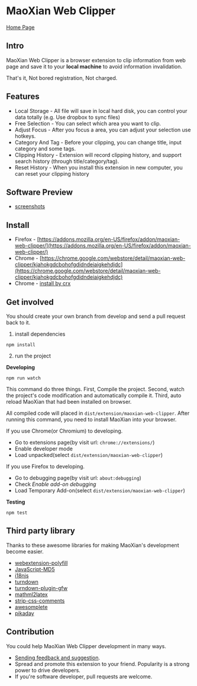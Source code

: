 
# MaoXian Web Clipper

[Home Page](https://mika-cn.github.io/maoxian-web-clipper/index.html)

## Intro

MaoXian Web Clipper is a browser extension to clip information from web page and save it to your **local machine** to avoid information invalidation.

That's it, Not bored registration, Not charged.


## Features

* Local Storage - All file will save in local hard disk, you can control your data totally (e.g. Use dropbox to sync files)
* Free Selection - You can select which area you want to clip.
* Adjust Focus - After you focus a area, you can adjust your selection use hotkeys.
* Category And Tag - Before your clipping, you can change title, input category and some tags.
* Clipping History - Extension will record clipping history, and support search history (through title/category/tag).
* Reset History - When you install this extension in new computer, you can reset your clipping history

## Software Preview
* [screenshots](https://mika-cn.github.io/maoxian-web-clipper/screenshots.html)

## Install

* Firefox - [https://addons.mozilla.org/en-US/firefox/addon/maoxian-web-clipper/](https://addons.mozilla.org/en-US/firefox/addon/maoxian-web-clipper/)
* Chrome - [https://chrome.google.com/webstore/detail/maoxian-web-clipper/kjahokgdcbohofgdidndeiaigkehdjdc](https://chrome.google.com/webstore/detail/maoxian-web-clipper/kjahokgdcbohofgdidndeiaigkehdjdc)
* Chrome - [install by crx](https://mika-cn.github.io/maoxian-web-clipper/chrome-install-by-crx.html)

## Get involved

You should create your own branch from develop and send a pull request back to it.

1. install dependencies

```shell
npm install
```

2. run the project


**Developing**

```shell
npm run watch
```

This command do three things. First, Compile the project. Second, watch the project's code modification and automatically compile it. Third, auto reload MaoXian that had been installed on browser.

All compiled code will placed in `dist/extension/maoxian-web-clipper`. After running this command, you need to install MaoXian into your browser.

If you use Chrome(or Chromium) to developing.

* Go to extensions page(by visit url: `chrome://extensions/`)
* Enable developer mode
* Load unpacked(select `dist/extension/maoxian-web-clipper`)

If you use Firefox to developing.

* Go to debugging page(by visit url: `about:debugging`)
* Check _Enable add-on debugging_
* Load Temporary Add-on(select `dist/extension/maoxian-web-clipper`)

**Testing**

```shell
npm test
```

## Third party library

Thanks to these awesome libraries for making MaoXian's development become easier.

* [webextension-polyfill](https://github.com/mozilla/webextension-polyfill)
* [JavaScript-MD5](https://github.com/blueimp/JavaScript-MD5)
* [i18njs](http://i18njs.com/)
* [turndown](https://github.com/domchristie/turndown)
* [turndown-plugin-gfw](https://github.com/domchristie/turndown-plugin-gfm)
* [mathml2latex](https://github.com/mika-cn/mathml2latex)
* [strip-css-comments](https://github.com/sindresorhus/strip-css-comments)
* [awesomplete](https://github.com/LeaVerou/awesomplete)
* [pikaday](https://github.com/Pikaday/Pikaday)


## Contribution
You could help MaoXian Web Clipper development in many ways.

* [Sending feedback and suggestion](https://github.com/mika-cn/maoxian-web-clipper/issues).
* Spread and promote this extension to your friend. Popularity is a strong power to drive developers.
* If you're software developer, pull requests are welcome.
